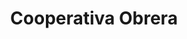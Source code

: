 ---
title: "Cooperativa Obrera"
url: /san-martin-de-los-andes/cooperativa-obrera-general-villegas/
shop: supermercado
---